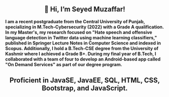 <h2 align="center">👋 Hi, I’m Seyed Muzaffar! </h2>
<strong> I am a recent postgraduate from the Central University of Punjab, specializing in M.Tech-Cybersecurity (2022) with a Grade A qualification. In my Master's, my research focused on "Hate speech and offensive language detection in Twitter data using machine learning classifiers," published in Springer Lecture Notes in Computer Science and indexed in Scopus. Additionally, I hold a B.Tech-CSE degree from the University of Kashmir where I achieved a Grade B+. During my final year of B.Tech, I collaborated with a team of four to develop an Android-based app called "On Demand Services" as part of our degree program.
<strong>
 <h2 align="center"> Proficient in JavaSE, JavaEE, SQL, HTML, CSS, Bootstrap, and JavaScript.</h2>
 
